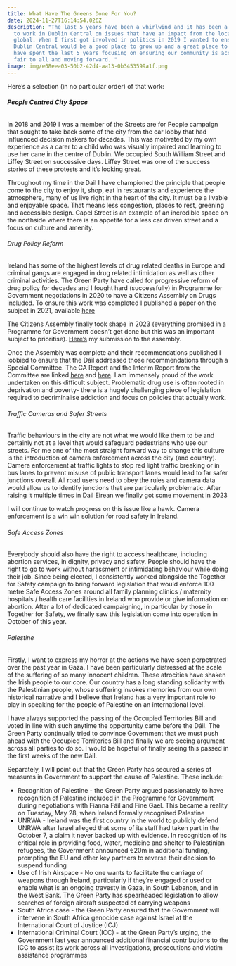```yaml
---
title: What Have The Greens Done For You?
date: 2024-11-27T16:14:54.026Z
description: "The last 5 years have been a whirlwind and it has been a privilege
  to work in Dublin Central on issues that have an impact from the local to the
  global. When I first got involved in politics in 2019 I wanted to ensure that
  Dublin Central would be a good place to grow up and a great place to go out. I
  have spent the last 5 years focusing on ensuring our community is accessible,
  fair to all and moving forward. "
image: img/e68eea03-50b2-42d4-aa13-0b3453599a1f.png
---
```

Here’s a selection (in no particular order) of that work:

###### **People Centred City Space**

In 2018 and 2019 I was a member of the Streets are for People campaign that sought to take back some of the city from the car lobby that had influenced decision makers for decades. This was motivated by my own experience as a carer to a child who was visually impaired and learning to use her cane in the centre of Dublin. We occupied South William Street and Liffey Street on successive days. Liffey Street was one of the success stories of these protests and it’s looking great.<!--StartFragment-->

Throughout my time in the Dail I have championed the principle that people come to the city to enjoy it, shop, eat in restaurants and experience the atmosphere, many of us live right in the heart of the city. It must be a livable and enjoyable space. That means less congestion, places to rest, greening and accessible design. Capel Street is an example of an incredible space on the northside where there is an appetite for a less car driven street and a focus on culture and amenity.

###### Drug Policy Reform

Ireland has some of the highest levels of drug related deaths in Europe and criminal gangs are engaged in drug related intimidation as well as other criminal activities. The Green Party have called for progressive reform of drug policy for decades and I fought hard (successfully) in Programme for Government negotiations in 2020 to have a Citizens Assembly on Drugs included. To ensure this work was completed I published a paper on the subject in 2021, available [here](https://neasahourigan.com/post/position-paper-on-citizens-assembly-on-drugs/)

The Citizens Assembly finally took shape in 2023 (everything promised in a Programme for Government doesn’t get done but this was an important subject to prioritise). [Here’s](https://neasahourigan.com/post/position-paper-on-citizens-assembly-on-drugs/) my submission to the assembly.

Once the Assembly was complete and their recommendations published I lobbied to ensure that the Dáil addressed those recommendations through a Special Committee. The CA Report and the Interim Report from the Committee are linked [here](https://citizensassembly.ie/wp-content/uploads/CADU_Volume1.pdf) and [here](https://idpc.net/publications/2024/11/joint-committee-on-drugs-use-interim-report). I am immensely proud of the work undertaken on this difficult subject. Problematic drug use is often rooted in deprivation and poverty- there is a hugely challenging piece of legislation required to decriminalise addiction and focus on policies that actually work.

###### Traffic Cameras and Safer Streets

Traffic behaviours in the city are not what we would like them to be and certainly not at a level that would safeguard pedestrians who use our streets. For me one of the most straight forward way to change this culture is the introduction of camera enforcement across the city (and country). Camera enforcement at traffic lights to stop red light traffic breaking or in bus lanes to prevent misuse of public transport lanes would lead to far safer junctions overall. All road users need to obey the rules and camera data would allow us to identify junctions that are particularly problematic. After raising it multiple times in Dail Eirean we finally got some movement in 2023

I will continue to watch progress on this issue like a hawk. Camera enforcement is a win win solution for road safety in Ireland.

###### Safe Access Zones

Everybody should also have the right to access healthcare, including abortion services, in dignity, privacy and safety. People should have the right to go to work without harassment or intimidating behaviour while doing their job. Since being elected, I consistently worked alongside the Together for Safety campaign to bring forward legislation that would enforce 100 metre Safe Access Zones around all family planning clinics / maternity hospitals / health care facilities in Ireland who provide or give information on abortion. After a lot of dedicated campaigning, in particular by those in Together for Safety, we finally saw this legislation come into operation in October of this year.

###### Palestine

Firstly, I want to express my horror at the actions we have seen perpetrated over the past year in Gaza. I have been particularly distressed at the scale of the suffering of so many innocent children. These atrocities have shaken the Irish people to our core. Our country has a long standing solidarity with the Palestinian people, whose suffering invokes memories from our own historical narrative and I believe that Ireland has a very important role to play in speaking for the people of Palestine on an international level.

I have always supported the passing of the Occupied Territories Bill and voted in line with such anytime the opportunity came before the Dáil. The Green Party continually tried to convince Government that we must push ahead with the Occupied Territories Bill and finally we are seeing argument across all parties to do so. I would be hopeful of finally seeing this passed in the first weeks of the new Dáil.

Separately, I will point out that the Green Party has secured a series of measures in Government to support the cause of Palestine. These include:

* Recognition of Palestine - the Green Party argued passionately to have recognition of Palestine included in the Programme for Government during negotiations with Fianna Fáil and Fine Gael. This became a reality on Tuesday, May 28, when Ireland formally recognised Palestine
* UNRWA - Ireland was the first country in the world to publicly defend UNRWA after Israel alleged that some of its staff had taken part in the October 7, a claim it never backed up with evidence. In recognition of its critical role in providing food, water, medicine and shelter to Palestinian refugees, the Government announced €20m in additional funding, prompting the EU and other key partners to reverse their decision to suspend funding
* Use of Irish Airspace - No one wants to facilitate the carriage of weapons through Ireland, particularly if they’re engaged or used or enable what is an ongoing travesty in Gaza, in South Lebanon, and in the West Bank. The Green Party has spearheaded legislation to allow searches of foreign aircraft suspected of carrying weapons
* South Africa case - the Green Party ensured that the Government will intervene in South Africa genocide case against Israel at the International Court of Justice (ICJ)
* International Criminal Court (ICC) - at the Green Party’s urging, the Government last year announced additional financial contributions to the ICC to assist its work across all investigations, prosecutions and victim assistance programmes